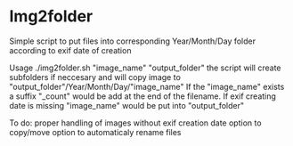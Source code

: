 Img2folder
==========
Simple script to put files into corresponding Year/Month/Day folder according to exif date of creation

Usage
./img2folder.sh "image_name" "output_folder"
the script will create subfolders if neccesary and will copy image to "output_folder"/Year/Month/Day/"image_name"
If the "image_name" exists a suffix "_count" would be add at the end of the filename.
If exif creating date is missing "image_name" would be put into "output_folder"

To do:
proper handling of images without exif creation date
option to copy/move
option to automaticaly rename files
